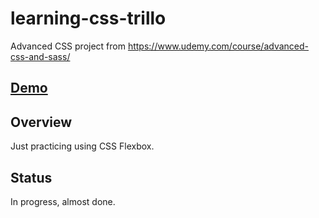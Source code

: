 # learning-css-trillo
Advanced CSS project from https://www.udemy.com/course/advanced-css-and-sass/

## [Demo](https://hichambenjelloun.github.io/learning-css-trillo/)

## Overview
Just practicing using CSS Flexbox.

## Status
In progress, almost done.
